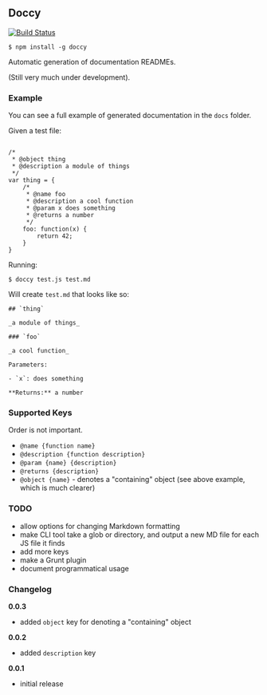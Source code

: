## Doccy

[![Build Status](https://travis-ci.org/jackfranklin/doccy.png)](https://travis-ci.org/jackfranklin/doccy)
```
$ npm install -g doccy
```

Automatic generation of documentation READMEs.

(Still very much under development).

### Example

You can see a full example of generated documentation in the `docs` folder.

Given a test file:

```

/*
 * @object thing
 * @description a module of things
 */
var thing = {
    /*
     * @name foo
     * @description a cool function
     * @param x does something
     * @returns a number
     */
    foo: function(x) {
        return 42;
    }
}
```

Running:

```
$ doccy test.js test.md
```

Will create `test.md` that looks like so:

```
## `thing`

_a module of things_

### `foo`

_a cool function_

Parameters:

- `x`: does something

**Returns:** a number
```

### Supported Keys

Order is not important.

- `@name {function name}`
- `@description {function description}`
- `@param {name} {description}`
- `@returns {description}`
- `@object {name}` - denotes a "containing" object (see above example, which is much clearer)

### TODO

- allow options for changing Markdown formatting
- make CLI tool take a glob or directory, and output a new MD file for each JS file it finds
- add more keys
- make a Grunt plugin
- document programmatical usage

### Changelog

__0.0.3__
- added `object` key for denoting a "containing" object

__0.0.2__
- added `description` key

__0.0.1__
- initial release

